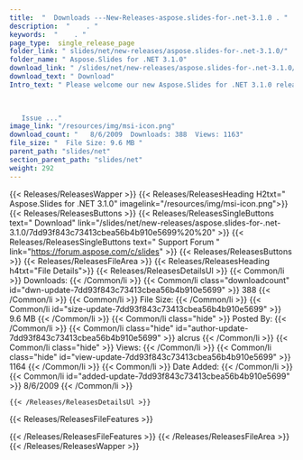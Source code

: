 ```yaml
---
title:  "  Downloads ---New-Releases-aspose.slides-for-.net-3.1.0 . " 
description:  "    . " 
keywords:  "    . " 
page_type:  single_release_page
folder_link: " slides/net/new-releases/aspose.slides-for-.net-3.1.0/"
folder_name: " Aspose.Slides for .NET 3.1.0"
download_link: " /slides/net/new-releases/aspose.slides-for-.net-3.1.0/7dd93f843c73413cbea56b4b910e5699"
download_text: " Download"
Intro_text: " Please welcome our new Aspose.Slides for .NET 3.1.0 release.

 
  
   Issue ..."
image_link: "/resources/img/msi-icon.png"
download_count: "   8/6/2009  Downloads: 388  Views: 1163"
file_size: "  File Size: 9.6 MB "
parent_path: "slides/net"
section_parent_path: "slides/net"
weight: 292 
---
```


{{< Releases/ReleasesWapper >}}
  {{< Releases/ReleasesHeading H2txt=" Aspose.Slides for .NET 3.1.0" imagelink="/resources/img/msi-icon.png">}}
  {{< Releases/ReleasesButtons >}}
    {{< Releases/ReleasesSingleButtons text=" Download" link="/slides/net/new-releases/aspose.slides-for-.net-3.1.0/7dd93f843c73413cbea56b4b910e5699%20%20" >}}
    {{< Releases/ReleasesSingleButtons text=" Support Forum " link="https://forum.aspose.com/c/slides" >}}
  {{< Releases/ReleasesButtons >}}
  {{< Releases/ReleasesFileArea >}}
    {{< Releases/ReleasesHeading h4txt="File Details">}}
    {{< Releases/ReleasesDetailsUl >}}
            {{< Common/li  >}} Downloads: {{< /Common/li >}} 
      {{< Common/li class="downloadcount" id="dwn-update-7dd93f843c73413cbea56b4b910e5699" >}} 388 {{< /Common/li >}} 
      {{< Common/li  >}} File Size: {{< /Common/li >}} 
      {{< Common/li id="size-update-7dd93f843c73413cbea56b4b910e5699" >}} 9.6 MB {{< /Common/li >}} 
      {{< Common/li  class="hide" >}} Posted By: {{< /Common/li >}} 
      {{< Common/li class="hide" id="author-update-7dd93f843c73413cbea56b4b910e5699" >}} alcrus {{< /Common/li >}} 
      {{< Common/li class="hide"  >}} Views: {{< /Common/li >}} 
      {{< Common/li class="hide" id="view-update-7dd93f843c73413cbea56b4b910e5699" >}} 1164 {{< /Common/li >}} 
      {{< Common/li  >}} Date Added: {{< /Common/li >}} 
      {{< Common/li id="added-update-7dd93f843c73413cbea56b4b910e5699" >}} 8/6/2009 {{< /Common/li >}} 

    {{< /Releases/ReleasesDetailsUl >}}

  {{< Releases/ReleasesFileFeatures >}}
      
  {{< /Releases/ReleasesFileFeatures >}}
 {{< /Releases/ReleasesFileArea >}}
{{< /Releases/ReleasesWapper >}}



